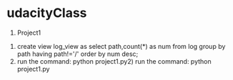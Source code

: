 # udacityClass

1. Project1
1) create view log_view as select path,count(*) as num from log group by path having path!='/' order by num desc;
2) run the command: python project1.py2) run the command: python project1.py
